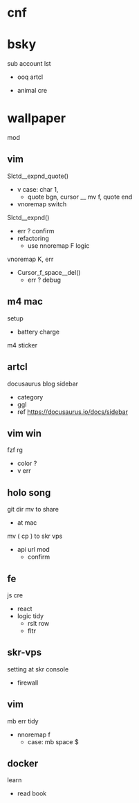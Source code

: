 
# cnf


# bsky

sub account lst
- ooq artcl

- animal cre


# wallpaper

mod


## vim

Slctd__expnd_quote()
- v case: char 1,
  - quote bgn, cursor __ mv f, quote end
- vnoremap <c-l> switch


Slctd__expnd()
- err ?  confirm
- refactoring
  - use nnoremap F logic


vnoremap K, err
- Cursor_f_space__del()
  - err ?  debug


## m4 mac

setup
- battery charge


m4 sticker


## artcl

docusaurus blog sidebar
- category
- ggl
- ref https://docusaurus.io/docs/sidebar


## vim win

fzf rg
- color ?
- v err


## holo song

git dir mv to share
- at mac


mv ( cp ) to skr vps
- api url mod
  - confirm


## fe

js cre
- react
- logic tidy
  - rslt row
  - fltr


## skr-vps

setting at skr console
- firewall


## vim

mb err tidy
- nnoremap f
  - case: mb space $


## docker

learn
- read book



